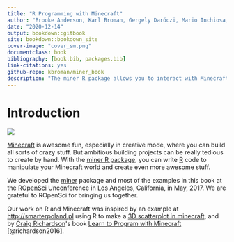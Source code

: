 ```yaml
---
title: "R Programming with Minecraft"
author: "Brooke Anderson, Karl Broman, Gergely Daróczi, Mario Inchiosa, David Smith, and Ali Zaidi"
date: "2020-12-14"
output: bookdown::gitbook
site: bookdown::bookdown_site
cover-image: "cover_sm.png"
documentclass: book
bibliography: [book.bib, packages.bib]
link-citations: yes
github-repo: kbroman/miner_book
description: "The miner R package allows you to interact with Minecraft using the R programming language. This book shows you how to do use it."
---
```


# Introduction

<img src="cover_med.png"/>

[Minecraft](https://minecraft.net) is awesome fun, especially in
creative mode, where you can build all sorts of crazy stuff. But
ambitious building projects can be really tedious to create by hand.
With the [miner R package](https://github.com/kbroman/miner), you
can write [R](https://www.r-project.org) code to manipulate your
Minecraft world and create even more awesome stuff.

We developed the [miner](https://github.com/kbroman/miner)
package and most of the examples in this book at the
[ROpenSci](https://ropensci.org) Unconference in Los Angeles,
California, in May, 2017. We are grateful to ROpenSci for bringing us
together.

Our work on R and Minecraft was inspired by an example at
<http://smarterpoland.pl> using R to make a [3D scatterplot in
minecraft](http://smarterpoland.pl/index.php/2016/09/minecharts-1-minecraft-r-edgar-andersons-iris-data/),
and by [Craig Richardson](https://twitter.com/craigargh)'s book [Learn
to Program with
Minecraft](https://www.nostarch.com/programwithminecraft) [@richardson2016].
